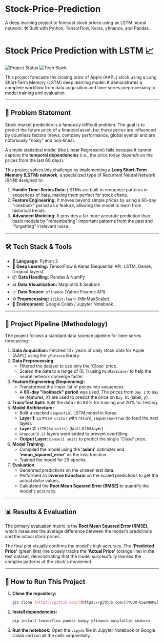 # Stock-Price-Prediction
A deep learning project to forecast stock prices using an LSTM neural network. 🛠️ Built with Python, TensorFlow, Keras, yfinance, and Pandas.
# Stock Price Prediction with LSTM 📈

![Project Status](https://img.shields.io/badge/status-complete-green)
![Tech Stack](https://img.shields.io/badge/tech-Python%20%7C%20TensorFlow%20%7C%20Pandas-blue)

This project forecasts the closing price of Apple (AAPL) stock using a Long Short-Term Memory (LSTM) deep learning model. It demonstrates a complete workflow from data acquisition and time-series preprocessing to model training and evaluation.

---

## 🎯 Problem Statement

Stock market prediction is a famously difficult problem. The goal is to predict the future price of a financial asset, but these prices are influenced by countless factors (news, company performance, global events) and are notoriously "noisy" and non-linear.

A simple statistical model (like Linear Regression) fails because it cannot capture the **temporal dependencies** (i.e., the price today *depends* on the prices from the last 60 days).

This project solves this challenge by implementing a **Long Short-Term Memory (LSTM) network**, a specialized type of Recurrent Neural Network (RNN) designed to:

1.  **Handle Time-Series Data:** LSTMs are built to recognize patterns in sequences of data, making them perfect for stock charts.
2.  **Feature Engineering:** It moves beyond simple prices by using a 60-day "lookback" period as a feature, allowing the model to learn from historical trends.
3.  **Advanced Modeling:** It provides a far more accurate prediction than basic models by "remembering" important patterns from the past and "forgetting" irrelevant noise.

---

## 🛠️ Tech Stack & Tools

* 🐍 **Language:** Python 3
* 🧠 **Deep Learning:** TensorFlow & Keras (Sequential API, LSTM, Dense, Dropout layers)
* 📦 **Data Handling:** Pandas & NumPy
* 📊 **Data Visualization:** Matplotlib & Seaborn
* 📈 **Data Source:** `yfinance` (Yahoo Finance API)
* ⚙️ **Preprocessing:** `scikit-learn` (MinMaxScaler)
* 📓 **Environment:** Google Colab / Jupyter Notebook

---

## 🚀 Project Pipeline (Methodology)

The project follows a standard data science pipeline for time-series forecasting:

1.  **Data Acquisition:** Fetched 10+ years of daily stock data for Apple (AAPL) using the `yfinance` library.
2.  **Data Preprocessing:**
    * Filtered the dataset to use only the 'Close' price.
    * Scaled the data to a range of (0, 1) using `MinMaxScaler` to help the neural network converge faster.
3.  **Feature Engineering (Sequencing):**
    * Transformed the linear list of prices into sequences.
    * A **60-day "lookback" period** was used. The prices from `Day 1` to `Day 60` (features, $X$) are used to predict the price on `Day 61` (label, $y$).
4.  **Train/Test Split:** Split the data into 80% for training and 20% for testing.
5.  **Model Architecture:**
    * Built a stacked `Sequential` LSTM model in Keras.
    * **Layer 1:** `LSTM(64 units)` with `return_sequences=True` (to feed the next layer).
    * **Layer 2:** `LSTM(64 units)` (last LSTM layer).
    * `Dropout(0.2)` layers were added to prevent overfitting.
    * **Output Layer:** `Dense(1 unit)` to predict the single 'Close' price.
6.  **Model Training:**
    * Compiled the model using the **'adam'** optimizer and **'mean_squared_error'** as the loss function.
    * Trained the model for 25 epochs.
7.  **Evaluation:**
    * Generated predictions on the unseen test data.
    * Performed an **inverse transform** on the scaled predictions to get the actual dollar values.
    * Calculated the **Root Mean Squared Error (RMSE)** to quantify the model's accuracy.

---

## 📊 Results & Evaluation

The primary evaluation metric is the **Root Mean Squared Error (RMSE)**, which measures the average difference between the model's predictions and the actual stock prices.

The final plot visually confirms the model's high accuracy. The **'Predicted Price'** (green line) line closely tracks the **'Actual Price'** (orange line) in the test dataset, demonstrating that the model successfully learned the complex patterns of the stock's movement.



---

## 🏃 How to Run This Project

1.  **Clone the repository:**
    ```bash
    git clone [https://github.com/](https://github.com/)[YOUR-USERNAME]/[YOUR-REPO-NAME].git
    ```
2.  **Install dependencies:**
    ```bash
    pip install tensorflow pandas numpy yfinance matplotlib seaborn
    ```
3.  **Run the notebook:**
    Open the `.ipynb` file in Jupyter Notebook or Google Colab and run all the cells sequentially.



